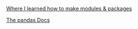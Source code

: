 [Where I learned how to make modules & packages](http://mikegrouchy.com/blog/2012/05/be-pythonic-__init__py.html)


[The pandas Docs](https://pandas.pydata.org/pandas-docs/stable/index.html)